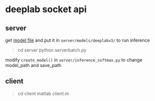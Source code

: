 # deeplab socket api

## server

get [model file](https://drive.google.com/drive/folders/1J20pyswo0PjDZx5g-_ZJXwwbd4qOqR5w) and put it in `server/models/deeplabv3/` to run inference
> cd server
> python serverbatch.py

modify `create_model()` in `server/inference_softmax.py` to change model_path and save_path

## client
> cd client 
> matlab client.m
